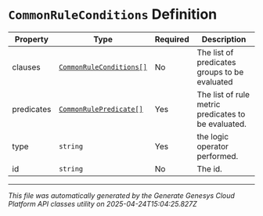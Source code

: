 # `CommonRuleConditions` Definition

| Property | Type | Required | Description |
|----------|------|----------|-------------|
| clauses | [`CommonRuleConditions[]`](commonruleconditions-definition.md) | No | The list of predicates groups to be evaluated |
| predicates | [`CommonRulePredicate[]`](commonrulepredicate-definition.md) | Yes | The list of rule metric predicates to be evaluated. |
| type | `string` | Yes | the logic operator performed. |
| id | `string` | No | The id. |

---

*This file was automatically generated by the Generate Genesys Cloud Platform API classes utility on 2025-04-24T15:04:25.827Z*